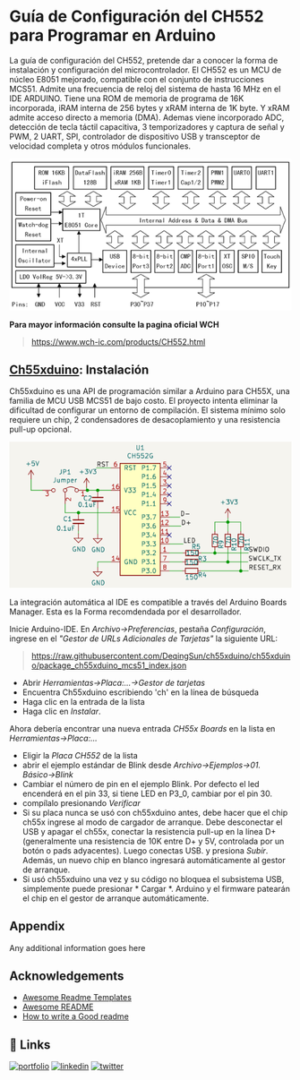 
# Guía de Configuración del CH552 para Programar en Arduino

La guía de configuración del CH552, pretende dar a conocer la forma de instalación y configuración del microcontrolador. El CH552 es un MCU de núcleo E8051 mejorado, compatible con el conjunto de instrucciones MCS51. Admite una frecuencia de reloj del sistema de hasta 16 MHz en el IDE ARDUINO. Tiene una ROM de memoria de programa de 16K incorporada, iRAM interna de 256 bytes y xRAM interna de 1K byte. Y xRAM admite acceso directo a memoria (DMA). Ademas viene incorporado ADC, detección de tecla táctil capacitiva, 3 temporizadores y captura de señal y PWM, 2 UART, SPI, controlador de dispositivo USB y transceptor de velocidad completa y otros módulos funcionales.


![Front image](/img/systemblockdiagram.png)


**Para mayor información consulte la pagina oficial  WCH**
>https://www.wch-ic.com/products/CH552.html

##  [Ch55xduino](https://github.com/DeqingSun/ch55xduino/tree/ch55xduino): Instalación

Ch55xduino es una API de programación similar a Arduino para CH55X, una familia de MCU USB MCS51 de bajo costo. El proyecto intenta eliminar la dificultad de configurar un entorno de compilación. El sistema mínimo solo requiere un chip, 2 condensadores de desacoplamiento y una resistencia pull-up opcional.

![Front image](/img/basic_mount.png)

La integración automática al IDE es compatible a través del Arduino Boards Manager. Esta es la Forma recomdendada por el desarrollador.

Inicie Arduino-IDE. En *Archivo->Preferencias*, pestaña *Configuración*, ingrese en el *"Gestor de URLs Adicionales de Tarjetas"* la siguiente URL:

> https://raw.githubusercontent.com/DeqingSun/ch55xduino/ch55xduino/package_ch55xduino_mcs51_index.json

* Abrir *Herramientas->Placa:...->Gestor de tarjetas*
* Encuentra Ch55xduino escribiendo 'ch' en la línea de búsqueda
* Haga clic en la entrada de la lista
* Haga clic en *Instalar*.

Ahora debería encontrar una nueva entrada *CH55x Boards* en la lista en
*Herramientas->Placa:...*

* Eligir la *Placa CH552* de la lista
* abrir el ejemplo estándar de Blink desde *Archivo->Ejemplos->01. Básico->Blink*
* Cambiar el número de pin en el ejemplo Blink. Por defecto el led encenderá en el pin 33, si tiene LED en P3_0, cambiar por el pin 30.
* compílalo presionando *Verificar*
* Si su placa nunca se usó con ch55xduino antes, debe hacer que el chip ch55x ingrese al modo de cargador de arranque. Debe desconectar el USB y apagar el ch55x, conectar la resistencia pull-up en la línea D+ (generalmente una resistencia de 10K entre D+ y 5V, controlada por un botón o pads adyacentes). Luego conectas USB. y presiona *Subir*. Además, un nuevo chip en blanco ingresará automáticamente al gestor de arranque.
* Si usó ch55xduino una vez y su código no bloquea el subsistema USB, simplemente puede presionar * Cargar *. Arduino y el firmware patearán el chip en el gestor de arranque automáticamente.
## Appendix

Any additional information goes here


## Acknowledgements

 - [Awesome Readme Templates](https://awesomeopensource.com/project/elangosundar/awesome-README-templates)
 - [Awesome README](https://github.com/matiassingers/awesome-readme)
 - [How to write a Good readme](https://bulldogjob.com/news/449-how-to-write-a-good-readme-for-your-github-project)


## 🔗 Links
[![portfolio](https://img.shields.io/badge/my_portfolio-000?style=for-the-badge&logo=ko-fi&logoColor=white)](https://katherineoelsner.com/)
[![linkedin](https://img.shields.io/badge/linkedin-0A66C2?style=for-the-badge&logo=linkedin&logoColor=white)](https://www.linkedin.com/)
[![twitter](https://img.shields.io/badge/twitter-1DA1F2?style=for-the-badge&logo=twitter&logoColor=white)](https://twitter.com/)

